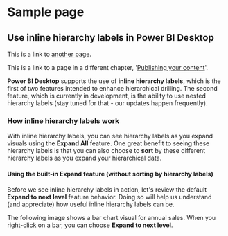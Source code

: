 # Sample page

## Use inline hierarchy labels in Power BI Desktop <a href="use-inline-hierarchy-labels-in-power-bi-desktop" id="use-inline-hierarchy-labels-in-power-bi-desktop"></a>

This is a link to [another page](change-requests.md).

This is a link to a page in a different chapter, '[Publishing your content](../publishing/publishing-your-content-name-change.md)'.

**Power BI Desktop** supports the use of **inline hierarchy labels**, which is the first of two features intended to enhance hierarchical drilling. The second feature, which is currently in development, is the ability to use nested hierarchy labels (stay tuned for that - our updates happen frequently).

### How inline hierarchy labels work

With inline hierarchy labels, you can see hierarchy labels as you expand visuals using the **Expand All** feature. One great benefit to seeing these hierarchy labels is that you can also choose to **sort** by these different hierarchy labels as you expand your hierarchical data.

#### Using the built-in Expand feature (without sorting by hierarchy labels)

Before we see inline hierarchy labels in action, let's review the default **Expand to next level** feature behavior. Doing so will help us understand (and appreciate) how useful inline hierarchy labels can be.

The following image shows a bar chart visual for annual sales. When you right-click on a bar, you can choose **Expand to next level**.
